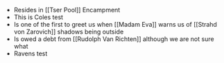 - Resides in [[Tser Pool]] Encampment
- This is Coles test
- Is one of the first to greet us when [[Madam Eva]] warns us of [[Strahd von Zarovich]] shadows being outside 
- Is owed a debt from [[Rudolph Van Richten]] although we are not sure what
- Ravens test